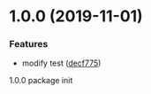 # 1.0.0 (2019-11-01)


### Features

* modify test ([decf775](https://github.com/searchfe/gulp-add-require-config/commit/decf77565956cb1054c1762cd8e8d2e46c9b31d0))

1.0.0
package init
